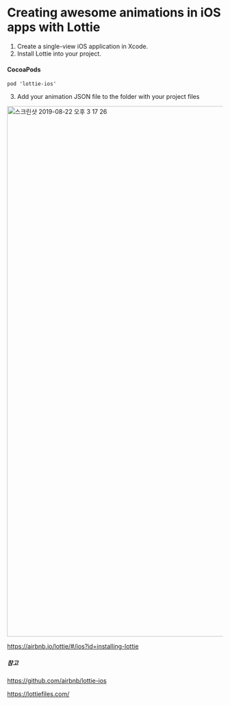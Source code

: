 # Creating awesome animations in iOS apps with Lottie

1. Create a single-view iOS application in Xcode.
2. Install Lottie into your project.

#### CocoaPods

```
pod 'lottie-ios'
```



3. Add your animation JSON file to the folder with your project files 

<img width="1235" alt="스크린샷 2019-08-22 오후 3 17 26" src="https://user-images.githubusercontent.com/47776915/63490635-21d03880-c4f0-11e9-8c8c-2d1677ef025d.png">



https://airbnb.io/lottie/#/ios?id=installing-lottie





##### *참고*

https://github.com/airbnb/lottie-ios

https://lottiefiles.com/